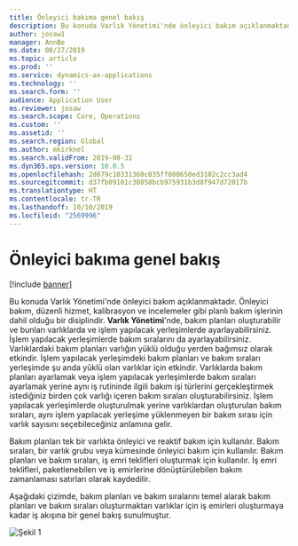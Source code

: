 ```yaml
---
title: Önleyici bakıma genel bakış
description: Bu konuda Varlık Yönetimi'nde önleyici bakım açıklanmaktadır.
author: josaw1
manager: AnnBe
ms.date: 08/27/2019
ms.topic: article
ms.prod: ''
ms.service: dynamics-ax-applications
ms.technology: ''
ms.search.form: ''
audience: Application User
ms.reviewer: josaw
ms.search.scope: Core, Operations
ms.custom: ''
ms.assetid: ''
ms.search.region: Global
ms.author: mkirknel
ms.search.validFrom: 2019-08-31
ms.dyn365.ops.version: 10.0.5
ms.openlocfilehash: 2d079c10331360c035ff800650ed3102c2cc3ad4
ms.sourcegitcommit: d37fb09101c30858bcb975931b3d8f947d72017b
ms.translationtype: HT
ms.contentlocale: tr-TR
ms.lasthandoff: 10/10/2019
ms.locfileid: "2569996"
---
```

# <a name="preventive-maintenance-overview"></a>Önleyici bakıma genel bakış

[!include [banner](../../includes/banner.md)]

 

Bu konuda Varlık Yönetimi'nde önleyici bakım açıklanmaktadır. Önleyici bakım, düzenli hizmet, kalibrasyon ve incelemeler gibi planlı bakım işlerinin dahil olduğu bir disiplindir. **Varlık Yönetimi**'nde, bakım planları oluşturabilir ve bunları varlıklarda ve işlem yapılacak yerleşimlerde ayarlayabilirsiniz. İşlem yapılacak yerleşimlerde bakım sıralarını da ayarlayabilirsiniz. Varlıklardaki bakım planları varlığın yüklü olduğu yerden bağımsız olarak etkindir. İşlem yapılacak yerleşimdeki bakım planları ve bakım sıraları yerleşimde şu anda yüklü olan varlıklar için etkindir. Varlıklarda bakım planları ayarlamak veya işlem yapılacak yerleşimlerde bakım sıraları ayarlamak yerine aynı iş rutininde ilgili bakım işi türlerini gerçekleştirmek istediğiniz birden çok varlığı içeren bakım sıraları oluşturabilirsiniz. İşlem yapılacak yerleşimlerde oluşturulmak yerine varlıklardan oluşturulan bakım sıraları, aynı işlem yapılacak yerleşime yüklenmeyen bir bakım sırası için varlık sayısını seçebileceğiniz anlamına gelir.

Bakım planları tek bir varlıkta önleyici ve reaktif bakım için kullanılır. Bakım sıraları, bir varlık grubu veya kümesinde önleyici bakım için kullanılır. Bakım planları ve bakım sıraları, iş emri teklifleri oluşturmak için kullanılır. İş emri teklifleri, paketlenebilen ve iş emirlerine dönüştürülebilen bakım zamanlaması satırları olarak kaydedilir.

Aşağıdaki çizimde, bakım planları ve bakım sıralarını temel alarak bakım planları ve bakım sıraları oluşturmaktan varlıklar için iş emirleri oluşturmaya kadar iş akışına bir genel bakış sunulmuştur.

![Şekil 1](media/01-preventive-maintenance.png)

